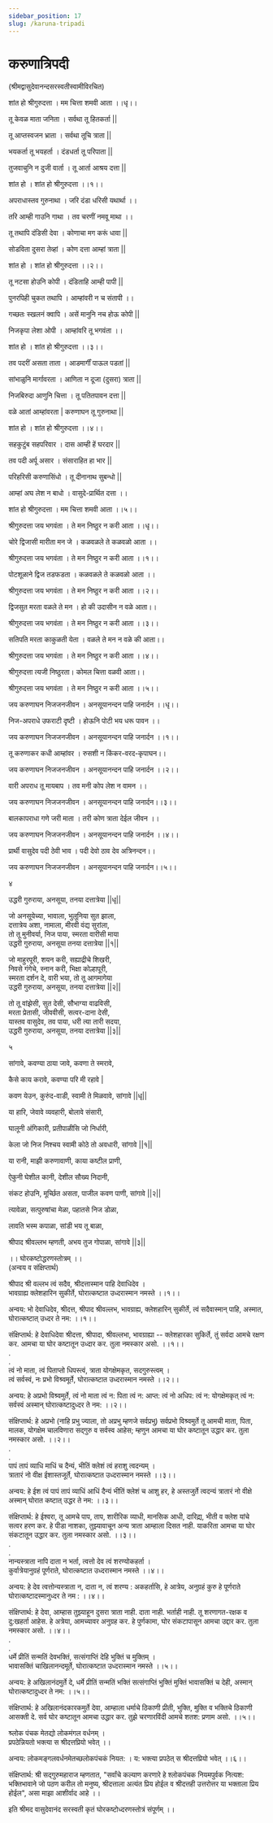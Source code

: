 ```yaml
---
sidebar_position: 17
slug: /karuna-tripadi
---
```

# करुणात्रिपदी
<!-- <audio controls="controls" src="/audio/aarati/tripadi.mp3">
    Your browser does not support the HTML5 Audio element.
</audio> -->



(श्रीमद्वासुदेवानन्‍दसरस्वतीस्वामीविरचित)

शांत हो श्रीगुरुदत्ता । मम चित्ता शमवी आता ।।धृ।।

तू केवळ माता जनिता । सर्वथा तू हितकर्ता ||

तू आप्तस्वजन भ्राता । सर्वथा तूचि त्राता ||

भयकर्ता तू भयहर्ता । दंडधर्ता तू परिपाता ||

तुजवाचुनि न दुजी वार्ता । तू आर्ता आश्रय दत्ता ||

शांत हो । शांत हो श्रीगुरुदत्ता ।।१।।

अपराधास्तव गुरुनाथा । जरि दंडा धरिसी यथार्था ।।

तरि आम्ही गाउनि गाथा । तव चरणीं नमवू माथा ।।

तू तथापि दंडिसी देवा । कोणाचा मग करूं धावा ||

सोडविता दुसरा तेव्हां । कोण दत्ता आम्हां त्राता ||

शांत हो । शांत हो श्रीगुरुदत्ता ।।२।।

तू नटसा होउनि कोपी । दंडिताहि आम्ही पापी ||

पुनरपिही चुकत तथापि । आम्हांवरी न च संतापी ।।

गच्छतः स्खलनं क्वापि । असें मानुनि नच होऊ कोपी ||

निजकृपा लेशा ओपी । आम्हांवरि तू भगवंता ।।

शांत हो । शांत हो श्रीगुरुदत्ता ।।३।।

तव पदरीं असता ताता । आडमार्गीं पाऊल पडतां ||

सांभाळुनि मार्गावरता । आणिता न दूजा (दुसरा) त्राता ||

निजबिरुदा आणुनि चित्ता । तू पतितपावन दत्ता ||

वळे आतां आम्हांवरता | करुणाघन तू गुरुनाथा ||

शांत हो । शांत हो श्रीगुरुदत्ता ।।४।।

सहकुटुंब सहपरिवार । दास आम्ही हें घरदार ||

तव पदी अर्पू असार । संसाराहित हा भार ||

परिहरिसी करुणासिंधो । तू दीनानाथ सुबन्‍धो ||

आम्हां अघ लेश न बाधो । वासुदे-प्रार्थित दत्ता ।।

शांत हो श्रीगुरुदत्ता । मम चित्ता शमवी आता ।।५।।




श्रीगुरुदत्ता जय भगवंता । ते मन निष्ठुर न करी आता ।।धृ।।

चोरे द्विजासी मारीता मन जे । कळवळले ते कळवळो आता ।।

श्रीगुरुदत्ता जय भगवंता । ते मन निष्ठुर न करी आता ।।१।।

पोटशूळाने द्विज तडफडता । कळवळले ते कळवळो आता ।।

श्रीगुरुदत्ता जय भगवंता । ते मन निष्ठुर न करी आता ।।२।।

द्विजसुत मरता वळले ते मन । हो की उदासीन न वळे आता।।

श्रीगुरुदत्ता जय भगवंता । ते मन निष्ठुर न करी आता ।।३।।

सतिपति मरता काकुळती येता । वळले ते मन न वळे की आता।।

श्रीगुरुदत्ता जय भगवंता । ते मन निष्ठुर न करी आता ।।४।।

श्रीगुरुदत्ता त्यजी निष्ठुरता। कोमल चित्ता वळवी आता।।

श्रीगुरुदत्ता जय भगवंता । ते मन निष्ठुर न करी आता ।।५।।



जय करुणाघन निजजनजीवन । अनसूयानन्‍दन पाहि जनार्दन ।।धृ।।

निज-अपराधे उफराटी दृष्टी । होऊनि पोटी भय धरू पावन ।।

जय करुणाघन निजजनजीवन । अनसूयानन्‍दन पाहि जनार्दन ।।१।।

तू करुणाकर कधी आम्हांवर । रुसशी न किंकर-वरद-कृपाघन।।

जय करुणाघन निजजनजीवन । अनसूयानन्‍दन पाहि जनार्दन ।।२।।

वारी अपराध तू मायबाप । तव मनी कोप लेश न वामन ।।

जय करुणाघन निजजनजीवन । अनसूयानन्‍दन पाहि जनार्दन।।३।।

बालकापराधा गणे जरी माता । तरी कोण त्राता देईल जीवन ।।

जय करुणाघन निजजनजीवन । अनसूयानन्‍दन पाहि जनार्दन ।।४।।

प्रार्थी वासुदेव पदी ठेवी भाव । पदी देवो ठाव देव अत्रिनन्‍दन।।

जय करुणाघन निजजनजीवन । अनसूयानन्‍दन पाहि जनार्दन।।५।।



४

उद्धरी गुरुराया, अनसूया, तनया दत्तात्रेया ||धृ||

जो अनसूयेच्या, भावाला, भुलूनिया सुत झाला,\
दत्तात्रेय अशा, नामाला, मीरवी वंद्य सुरांला,\
तो तू मुनीवर्या, निज पाया, स्मरता वारीसी माया\
उद्धरी गुरुराया, अनसूया तनया दत्तात्रेया ||१||

जो माहुरपूरी, शयन करी, सह्याद्रीचे शिखरी,\
निवसे गंगेचे, स्नान करी, भिक्षा कोल्हापूरी,\
स्मरता दर्शन दे, वारी भया, तो तू आगमागेया\
उद्धरी गुरुराया, अनसूया, तनया दत्तात्रेया ||२||

तो तू वांझेसी, सुत देसी, सौभाग्या वाढविसी,\
मरता प्रेतासी, जीववीसी, सत्वर-दाना देसी,\
यास्तव वासुदेव, तव पाया, धरी त्या तारी सदया,\
उद्धरी गुरुराया, अनसूया, तनया दत्तात्रेया ||३||



५

सांगावे, कवण्या ठाया जावे, कवणा ते स्मरावे,

कैसे काय करावे, कवण्या परि मी रहावे |

कवण येउन, कुरुंद-वाडी, स्वामी ते मिळवावे, सांगावे ||धृ||

या हारि, जेवावे व्यवहारी, बोलावे संसारी, 

घालूनी अंगिकारी, प्रतीपाळीसि जो निर्धारी,

केला जो निज निश्चय स्वामी कोठे तो अवधारी, सांगावे ||१||

या रानी, माझी करुणावाणी, काया कष्टील प्राणी,

ऐकुनी घेशील कानी, देशील सौख्य निदानी,

संकट होउनि, मूर्च्छित असता, पाजील कवण पाणी, सांगावे ||२||

त्यावेळा, सत्पुरुषांचा मेळा, पहातसे निज डोळा,

लावति भस्म कपाळा, सांडी भय तू बाळा,

श्रीपाद श्रीवल्लभ म्हणती, अभय तुज गोपाळा, सांगावे ||३||



।। घोरकष्टोद्धरणस्तोत्रम् ।।\
(अन्वय व संक्षिप्तार्थ)

श्रीपाद श्री वल्लभ त्वं सदैव, श्रीदत्तास्मान पाहि देवाधिदेव ।\
भावग्राह्य क्लेशहारिन सुकीर्ते, घोरात्कष्टात उध्दरास्मान नमस्ते ।।१।।

अन्वय: भो देवाधिदेव, श्रीदत्त, श्रीपाद श्रीवल्लभ, भावग्राह्य, क्लेशहारिन् सुकीर्ते, त्वं सदैवास्मान् पाहि, अस्मात, घोरात्कष्टात् उध्दर ते नम: ।।१।।

संक्षिप्तार्थ: हे देवाधिदेवा श्रीदत्ता, श्रीपादा, श्रीवल्लभा, भावग्राह्या -- क्लेशहारका सुकिर्ते, तुं सर्वदा आमचे रक्षण कर. आमचा या घोर कष्टातून उध्दार कर. तुला नमस्कार असो. ।।१।।\
.\
.\
त्वं नो माता, त्वं पिताप्तो धिपस्त्वं, त्राता योगक्षेमकृत, सदगुरुस्त्वम् ।\
त्वं सर्वस्वं, नः प्रभो विश्र्वमूर्ते, घोरात्कष्टात उध्दरास्मान नमस्ते ।।२।।

अन्वय: हे अप्रभो विश्र्वमुर्ते, त्वं नो माता त्वं न: पिता त्वं न: आप्त: त्वं नो अधिप: त्वं न: योगक्षेमकृत् त्वं न: सर्वस्वं अस्मान् घोरात्कष्टादुध्दर ते नम: ।।२।।

संक्षिप्तार्थ: हे अप्रभो (नाहि प्रभु ज्याला, तो अप्रभु म्हणजे सर्वप्रभु) सर्वप्रभो विश्र्वमुर्ते तू आमची माता, पिता, मालक, योगक्षेम चालविणारा सद्गुरु व सर्वस्व आहेस; म्हणुन आमचा या घोर कष्टातून उद्धार कर. तुला नमस्कार असो. ।।२।।\
.\
.\
पापं तापं व्याधि माधिं च दैन्यं, भीतिं क्लेशं त्वं हराशु त्वदन्यम् ।\
त्रातारं नो वीक्ष ईशास्तजूर्ते, घोरात्कष्टात उध्दरास्मान नमस्ते ।।३।।

अन्वय: हे ईश त्वं पापं तापं व्याधिं आधिं दैन्यं भीतिं क्लेशं च आशु हर, हे अस्तजुर्ते त्वदन्यं त्रातारं नो वीक्षे अस्मान् घोरात कष्टात् उद्धर ते नम: ।।३।।

संक्षिप्तार्थ: हे ईश्वरा, तू आमचे पाप, ताप, शारीरिक व्याधी, मानसिक आधी, दारिद्य्र, भीती व क्लेश यांचे सत्वर हरण कर. हे पीडा नाशका, तुझ्यावाचून अन्य त्राता आम्हाला दिसत नाही. याकरिता आमचा या घोर संकटातून उद्धार कर. तुला नमस्कार असो. ।।३।।\
.\
.\
नान्यस्त्राता नापि दाता न भर्ता, त्वत्तो देव त्वं शरण्योकहर्ता ।\
कुर्वात्रेयानुग्रहं पूर्णराते, घोरात्कष्टात उध्दरास्मान नमस्ते ।।४।।

अन्वय: हे देव त्वत्तोन्यस्त्राता न, दाता न, त्वं शरण्य : अकहर्तासि, हे आत्रेय, अनुग्रहं कुरु हे पूर्णराते घोरात्कष्टादस्मानुध्दर ते नम : ।।४।।

संक्षिप्तार्थ: हे देवा, आम्हास तुझ्याहून दुसरा त्राता नाही. दाता नाही. भर्ताही नाही. तू शरणागत-रक्षक व दु:खहर्ता आहेस. हे अत्रेया, आमच्यावर अनुग्रह कर. हे पुर्णकामा, घोर संकटापासून आमचा उद्दार कर. तुला नमस्कार असो. ।।४।।\
.\
.\
धर्मे प्रीतिं सन्मतिं देवभक्तिं, सत्संगाप्तिं देहि भुक्तिं च मुक्तिम् ।\
भावासक्तिं चाखिलानन्दमूर्ते, घोरात्कष्टात उध्दरास्मान नमस्ते ।।५।।

अन्वय: हे अखिलानंदमुर्ते दे, धर्मे प्रीतिं सन्मतिं भक्तिं सत्संगाप्तिं भुक्तिं मुक्तिं भावासक्तिं च देही, अस्मान् घोरात्कष्टादुध्दर ते नम: ।।५।।

संक्षिप्तार्थ: हे अखिलानंदकारकमुर्ते देवा, आम्हाला धर्माचे ठिकाणी प्रीती, भुक्ति, मुक्ति व भक्तिचे ठिकाणी आसक्ती दे. सर्व घोर कष्टातून आमचा उद्धार कर. तुझे चरणारविंदी आमचे शतश: प्रणाम असो. ।।५।।

श्र्लोक पंचक मेतद्यो लोकमंगल वर्धनम् ।\
प्रपठेन्नियतो भक्त्या स श्रीदत्तप्रियो भवेत् ।।

अन्वय: लोकमङ्गलवर्धनमेतच्छलोकपंचकं नियत: । य: भक्त्या प्रपठेत् स श्रीदत्तप्रियो भवेत् ।।६।।

संक्षिप्तार्थ: श्री सद्गुरुमहाराज म्हणतात, "सर्वांचे कल्याण करणारे हे श्लोकपंचक नियमपुर्वक नित्यश: भक्तिभावाने जो पठण करील तो मनुष्य, श्रीदत्ताला अत्यंत प्रिय होईल व श्रीदत्तही उत्तरोत्तर या भक्ताला प्रिय होईल", असा माझा आशीर्वाद आहे ।।

इति श्रीमद वासुदेवानंद सरस्वती कृतं घोरकष्टोध्दरणस्तोत्रं संपूर्णम् ।।